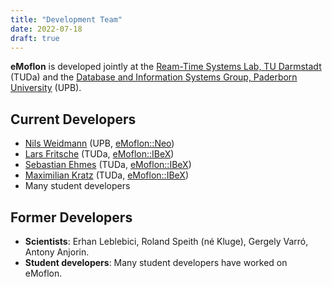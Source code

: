 ```yaml
---
title: "Development Team"
date: 2022-07-18
draft: true
---
```


**eMoflon** is developed jointly at the [Ream-Time Systems Lab, TU Darmstadt](https://www.es.tu-darmstadt.de/en/) (TUDa) and the [Database and Information Systems Group, Paderborn University](https://cs.uni-paderborn.de/en/dbis/startseite/) (UPB).


## Current Developers

- [Nils Weidmann](https://cs.uni-paderborn.de/dbis/personal/arbeitsgruppe/mitarbeiter/nils-weidmann/visitenkarte/) (UPB, [eMoflon::Neo](../neo))
- [Lars Fritsche](https://www.es.tu-darmstadt.de/es/team/lars-fritsche/) (TUDa, [eMoflon::IBeX](../ibex))
- [Sebastian Ehmes](https://www.es.tu-darmstadt.de/es/team/sebastian-ehmes/) (TUDa, [eMoflon::IBeX](../ibex))
- [Maximilian Kratz](https://www.es.tu-darmstadt.de/es/team/maximilian-kratz) (TUDa, [eMoflon::IBeX](../ibex))
- Many student developers


## Former Developers

- **Scientists**: Erhan Leblebici, Roland Speith (né Kluge), Gergely Varró, Antony Anjorin.
- **Student developers**: Many student developers have worked on eMoflon.
